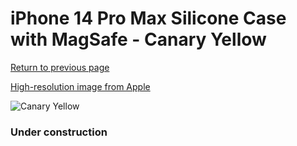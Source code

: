 # iPhone 14 Pro Max Silicone Case with MagSafe - Canary Yellow

[Return to previous page](/iphone_14)

[High-resolution image from Apple](https://store.storeimages.cdn-apple.com/8756/as-images.apple.com/is/MQUL3?wid=4500&hei=4500&fmt=png)

<div style="width: 384px"><img src="/everysource/MQUL3.png" alt="Canary Yellow"></div>

### Under construction
